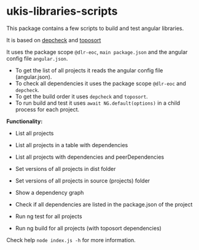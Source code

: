 # ukis-libraries-scripts

This package contains a few scripts to build and test angular libraries.

It is based on [depcheck](https://github.com/depcheck/depcheck) and [toposort](https://github.com/marcelklehr/toposort#readme)

It uses the package scope `@dlr-eoc`, `main package.json` and the angular config file `angular.json`.


- To get the list of all projects it reads the angular config file (angular.json).
- To check all dependencies it uses the package scope `@dlr-eoc` and `depcheck`.
- To get the build order it uses `depcheck` and `toposort`.
- To run build and test it uses `await NG.default(options)` in a child process for each project.


**Functionality:**
- List all projects
- List all projects in a table with dependencies
- List all projects with dependencies and peerDependencies

- Set versions of all projects in dist folder
- Set versions of all projects in source (projects) folder
- Show a dependency graph
- Check if all dependencies are listed in the package.json of the project

- Run ng test for all projects
- Run ng build for all projects (with toposort dependencies)

Check help `node index.js -h` for more information.
